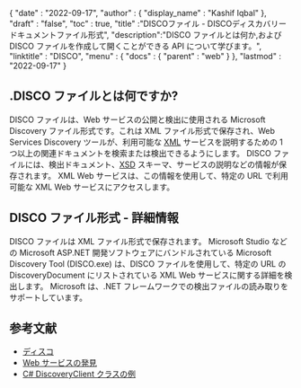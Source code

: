 {
  "date" : "2022-09-17",
  "author" : {
    "display_name" : "Kashif Iqbal"
},
  "draft" : "false",
  "toc" : true,
  "title" :"DISCOファイル - DISCOディスカバリードキュメントファイル形式",
  "description":"DISCO ファイルとは何か,および DISCO ファイルを作成して開くことができる API について学びます。",
  "linktitle" : "DISCO",
  "menu" : {
    "docs" : {
      "parent" : "web"
}
},
  "lastmod" : "2022-09-17"
}

## .DISCO ファイルとは何ですか?

DISCO ファイルは、Web サービスの公開と検出に使用される Microsoft Discovery ファイル形式です。これは XML ファイル形式で保存され、Web Services Discovery ツールが、利用可能な [XML](/web/xml/) サービスを説明するための 1 つ以上の関連ドキュメントを検索または検出できるようにします。 DISCO ファイルには、検出ドキュメント、[XSD](https://docs.fileformat.com/programming/xsd/) スキーマ、サービスの説明などの情報が保存されます。 XML Web サービスは、この情報を使用して、特定の URL で利用可能な XML Web サービスにアクセスします。

## DISCO ファイル形式 - 詳細情報

DISCO ファイルは XML ファイル形式で保存されます。 Microsoft Studio などの Microsoft ASP.NET 開発ソフトウェアにバンドルされている Microsoft Discovery Tool (DISCO.exe) は、DISCO ファイルを使用して、特定の URL の DiscoveryDocument にリストされている XML Web サービスに関する詳細を検出します。 Microsoft は、.NET フレームワークでの検出ファイルの読み取りをサポートしています。

## 参考文献

* [ディスコ](https://appsource.microsoft.com/en-us/product/office/WA104381894)
* [Web サービスの発見](https://en.wikipedia.org/wiki/Web_Services_Discovery)
* [C# DiscoveryClient クラスの例](https://learn.microsoft.com/en-us/dotnet/api/system.web.services.discovery.discoveryclientprotocol?view=netframework-4.8)

